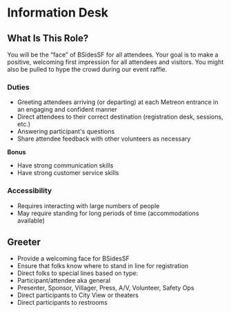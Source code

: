# Information Desk 

## What Is This Role?

You will be the “face” of BSidesSF for all attendees. Your goal is to make a positive, welcoming first impression for all attendees and visitors. You might also be pulled to hype the crowd during our event raffle.

### Duties

- Greeting attendees arriving (or departing) at each Metreon entrance in an engaging and confident manner
- Direct attendees to their correct destination (registration desk, sessions, etc.)
- Answering participant's questions
- Share attendee feedback with other volunteers as necessary

**Bonus**

- Have strong communication skills
- Have strong customer service skills

### Accessibility

- Requires interacting with large numbers of people
- May require standing for long periods of time (accommodations available)

## Greeter

- Provide a welcoming face for BSidesSF
- Ensure that folks know where to stand in line for registration
- Direct folks to special lines based on type:
- Participant/attendee aka general
- Presenter, Sponsor, Villager, Press, A/V, Volunteer, Safety Ops
- Direct participants to City View or theaters
- Direct participants to restrooms